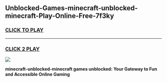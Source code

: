 
## Unblocked-Games-minecraft-unblocked-minecraft-Play-Online-Free-7f3ky
<h3>
<a href="https://premium76.site?title=minecraft-unblocked-minecraft&ref=26A">CLICK TO PLAY</a></h3>
<hr>

<h3>
<a href="https://premium76.site?title=minecraft-unblocked-minecraft&ref=26A">CLICK 2 PLAY</a>
  
</h3>

<a href="https://premium76.site?title=minecraft-unblocked-minecraft&ref=26A"><img src="https://clearcache.store/games.png"></a>


**minecraft-unblocked-minecraft games unblocked: Your Gateway to Fun and Accessible Online Gaming**
